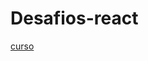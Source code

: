 # Desafios-react



[curso](https://globo.udemy.com/course/desafios-de-react-js-entrevistas-e-testes-tecnicos/learn/lecture/39276676#overview)

